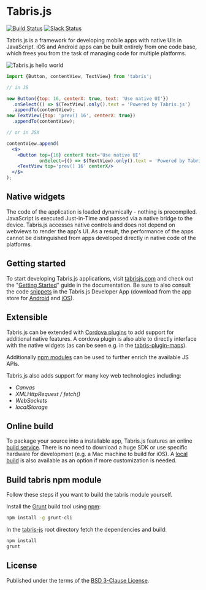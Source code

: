 # Tabris.js

[![Build Status](https://travis-ci.org/eclipsesource/tabris-js.svg?branch=master)](https://travis-ci.org/eclipsesource/tabris-js)
[![Slack Status](https://tabrisjs.herokuapp.com/badge.svg)](https://tabrisjs.herokuapp.com)

Tabris.js is a framework for developing mobile apps with native UIs in JavaScript.
iOS and Android apps can be built entirely from one code base, which frees you from the task of managing code for multiple platforms.

![Tabris.js hello world](doc/img/hello-example.png)

```jsx
import {Button, contentView, TextView} from 'tabris';

// in JS

new Button({top: 16, centerX: true, text: 'Use native UI'})
  .onSelect(() => $(TextView).only().text = 'Powered by Tabris.js')
  .appendTo(contentView);
new TextView({top: 'prev() 16', centerX: true})
  .appendTo(contentView);

// or in JSX

contentView.append(
  <$>
    <Button top={16} centerX text='Use native UI'
            onSelect={() => $(TextView).only().text = 'Powered by Tabris.js'}/>
    <TextView top='prev() 16' centerX/>
  </$>
);
```

## Native widgets

The code of the application is loaded dynamically - nothing is precompiled. JavaScript is executed Just-in-Time and passed via a native bridge to the device. Tabris.js accesses native controls and does not depend on webviews to render the app's UI. As a result, the performance of the apps cannot be distinguished from apps developed directly in native code of the platforms.

## Getting started

To start developing Tabris.js applications, visit [tabrisjs.com](http://tabrisjs.com) and check out the "[Getting Started](https://tabrisjs.com/documentation/latest/getting-started)" guide in the documentation. Be sure to also consult the code [snippets](https://github.com/eclipsesource/tabris-js/tree/master/snippets) in the Tabris.js Developer App (download from the app store for [Android](https://play.google.com/store/apps/details?id=com.eclipsesource.tabrisjs2) and [iOS](https://itunes.apple.com/us/app/tabris.js-2/id1166468326?mt=8)).

## Extensible

Tabris.js can be extended with [Cordova plugins](https://cordova.apache.org/plugins/) to add support for additional native features. A cordova plugin is also able to directly interface with the native widgets (as can be seen e.g. in the [tabris-plugin-maps](https://github.com/eclipsesource/tabris-plugin-maps)).
 
 Additionally [npm modules](https://www.npmjs.com/) can be used to further enrich the available JS APIs.

Tabris.js also adds support for many key web technologies including:
- _Canvas_
- _XMLHttpRequest / fetch()_
- _WebSockets_
- _localStorage_


## Online build

To package your source into a installable app, Tabris.js features an online [build service](https://tabrisjs.com/documentation/latest/build). There is no need to download a huge SDK or use specific hardware for development (e.g. a Mac machine to build for iOS). A [local build](https://tabrisjs.com/documentation/latest/local-build) is also available as an option if more customization is needed.


## Build tabris npm module

Follow these steps if you want to build the tabris module yourself.

Install the [Grunt](http://gruntjs.com) build tool using [npm](http://www.npmjs.com):

```bash
npm install -g grunt-cli
```

In the [tabris-js](https://github.com/eclipsesource/tabris-js) root directory fetch the dependencies and build:

```bash
npm install
grunt
```

## License

Published under the terms of the [BSD 3-Clause License](LICENSE).

